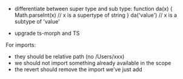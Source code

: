 - differentiate between super type and sub type:
  function da(x) {
  Math.parseInt(x) // x is a supertype of string
  }
  da('value') // x is a subtype of 'value'


* upgrade ts-morph and TS

For imports:
  * they should be relative path (no /Users/xxx)
  * we should not import something already available in the scope
  * the revert should remove the import we've just add
